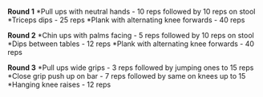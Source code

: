**Round 1**
*Pull ups with neutral hands - 10 reps followed by 10 reps on stool
*Triceps dips - 25 reps
*Plank with alternating knee forwards - 40 reps
 
**Round 2**
*Chin ups with palms facing - 5 reps followed by 10 reps on stool
*Dips between tables - 12 reps
*Plank with alternating knee forwards - 40 reps
 
**Round 3**
*Pull ups wide grips - 3 reps followed by jumping ones to 15 reps
*Close grip push up on bar - 7 reps followed by same on knees up to 15
*Hanging knee raises - 12 reps
